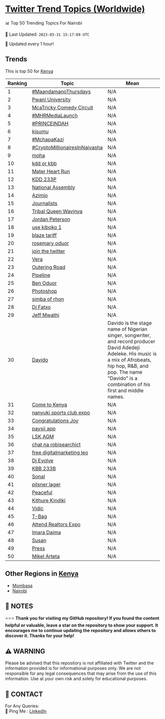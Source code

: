 [Twitter Trend Topics (Worldwide)](https://github.com/ErcinDedeoglu/Twitter-Trend-Topics)
==========


📊 Top 50 Trending Topics For Nairobi

📆 Last Updated: `2023-03-31 15:17:09 UTC`

🔧 Updated every 1 hour!


## Trends

This is top 50 for [Kenya](</Kenya>)

| Ranking | Topic | Mean |
| ------- | ------------ | ------------ |
| 1 | [#MaandamanoThursdays](http://twitter.com/search?q=%23MaandamanoThursdays) | N/A |
| 2 | [Pwani University](http://twitter.com/search?q=Pwani+University) | N/A |
| 3 | [McaTricky Comedy Circuit](http://twitter.com/search?q=McaTricky+Comedy+Circuit) | N/A |
| 4 | [#MHRMediaLaunch](http://twitter.com/search?q=%23MHRMediaLaunch) | N/A |
| 5 | [#PRINCEINDAH](http://twitter.com/search?q=%23PRINCEINDAH) | N/A |
| 6 | [kisumu](http://twitter.com/search?q=kisumu) | N/A |
| 7 | [#MchapaKazi](http://twitter.com/search?q=%23MchapaKazi) | N/A |
| 8 | [#CryptoMillionairesInNaivasha](http://twitter.com/search?q=%23CryptoMillionairesInNaivasha) | N/A |
| 9 | [moha](http://twitter.com/search?q=moha) | N/A |
| 10 | [kdd or kbb](http://twitter.com/search?q=kdd+or+kbb) | N/A |
| 11 | [Mater Heart Run](http://twitter.com/search?q=Mater+Heart+Run) | N/A |
| 12 | [KDD 233P](http://twitter.com/search?q=KDD+233P) | N/A |
| 13 | [National Assembly](http://twitter.com/search?q=National+Assembly) | N/A |
| 14 | [Azimio](http://twitter.com/search?q=Azimio) | N/A |
| 15 | [Journalists](http://twitter.com/search?q=Journalists) | N/A |
| 16 | [Tribal Queen Wavinya](http://twitter.com/search?q=Tribal+Queen+Wavinya) | N/A |
| 17 | [Jordan Peterson](http://twitter.com/search?q=Jordan+Peterson) | N/A |
| 18 | [use kiboko 1](http://twitter.com/search?q=use+kiboko+1) | N/A |
| 19 | [blaze tariff](http://twitter.com/search?q=blaze+tariff) | N/A |
| 20 | [rosemary oduor](http://twitter.com/search?q=rosemary+oduor) | N/A |
| 21 | [join the twitter](http://twitter.com/search?q=join+the+twitter) | N/A |
| 22 | [Vera](http://twitter.com/search?q=Vera) | N/A |
| 23 | [Outering Road](http://twitter.com/search?q=Outering+Road) | N/A |
| 24 | [Pipeline](http://twitter.com/search?q=Pipeline) | N/A |
| 25 | [Ben Oduor](http://twitter.com/search?q=Ben+Oduor) | N/A |
| 26 | [Photoshop](http://twitter.com/search?q=Photoshop) | N/A |
| 27 | [simba of rhon](http://twitter.com/search?q=simba+of+rhon) | N/A |
| 28 | [Dj Fatxo](http://twitter.com/search?q=Dj+Fatxo) | N/A |
| 29 | [Jeff Mwathi](http://twitter.com/search?q=Jeff+Mwathi) | N/A |
| 30 | [Davido](http://twitter.com/search?q=Davido) | Davido is the stage name of Nigerian singer, songwriter, and record producer David Adedeji Adeleke. His music is a mix of Afrobeats, hip hop, R&B, and pop. The name "Davido" is a combination of his first and middle names. |
| 31 | [Come to Kenya](http://twitter.com/search?q=Come+to+Kenya) | N/A |
| 32 | [nanyuki sports club expo](http://twitter.com/search?q=nanyuki+sports+club+expo) | N/A |
| 33 | [Congratulations Joy](http://twitter.com/search?q=Congratulations+Joy) | N/A |
| 34 | [paysii app](http://twitter.com/search?q=paysii+app) | N/A |
| 35 | [LSK AGM](http://twitter.com/search?q=LSK+AGM) | N/A |
| 36 | [chat na robisearchict](http://twitter.com/search?q=chat+na+robisearchict) | N/A |
| 37 | [free digitalmarketing leo](http://twitter.com/search?q=free+digitalmarketing+leo) | N/A |
| 38 | [Dj Evolve](http://twitter.com/search?q=Dj+Evolve) | N/A |
| 39 | [KBB 233B](http://twitter.com/search?q=KBB+233B) | N/A |
| 40 | [Sonal](http://twitter.com/search?q=Sonal) | N/A |
| 41 | [pilsner lager](http://twitter.com/search?q=pilsner+lager) | N/A |
| 42 | [Peaceful](http://twitter.com/search?q=Peaceful) | N/A |
| 43 | [Kithure Kindiki](http://twitter.com/search?q=Kithure+Kindiki) | N/A |
| 44 | [Vidic](http://twitter.com/search?q=Vidic) | N/A |
| 45 | [T-Bag](http://twitter.com/search?q=T-Bag) | N/A |
| 46 | [Attend Realtors Expo](http://twitter.com/search?q=Attend+Realtors+Expo) | N/A |
| 47 | [Imara Daima](http://twitter.com/search?q=Imara+Daima) | N/A |
| 48 | [Susan](http://twitter.com/search?q=Susan) | N/A |
| 49 | [Press](http://twitter.com/search?q=Press) | N/A |
| 50 | [Mikel Arteta](http://twitter.com/search?q=Mikel+Arteta) | N/A |



## Other Regions in [Kenya](</Kenya>)

* [Mombasa](</Kenya/Mombasa.md>)
* [Nairobi](</Kenya/Nairobi.md>)



## 📝 NOTES

⭐⭐⭐ **Thank you for visiting my GitHub repository! If you found the content helpful or valuable, leave a star on the repository to show your support. It encourages me to continue updating the repository and allows others to discover it. Thanks for your help!**


## ⚠️ WARNING

Please be advised that this repository is not affiliated with Twitter and the information provided is for informational purposes only. We are not responsible for any legal consequences that may arise from the use of this information. Use at your own risk and solely for educational purposes.


## 📨 CONTACT

 For Any Queries:  
            🏓 Ping Me : [LinkedIn](https://www.linkedin.com/in/ercindedeoglu/)
